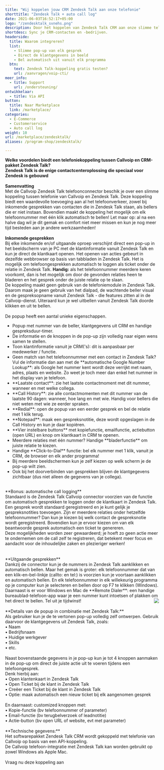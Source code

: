 ```yaml
---
title: "Wij koppelen jouw CRM Zendesk Talk aan onze telefonie"
shorttitle: "Zendesk Talk + auto call log"
date: 2021-06-03T16:52:17+05:00
logo: "/zendesktalk_svnehs.png"
description: Door het koppelen van Zendesk Talk CRM aan onze slimme telefonie werk je een stuk efficienter.
shortdesc: Sync je CRM-contacten en -bedrijven.
headerside:
  title: Waarom integreren?
  list:
    - Slimme pop-up van elk gesprek
    - Direct de klantgegevens in beeld
    - Bel automatisch uit vanuit elk programma
  btn:
    text: Zendesk Talk-koppeling gratis testen?
    url: /aanvragen/voip-cti/
meer_info:
  - title: Support
    url: /ondersteuning/
ontwikkelaar:
  - title: Via API
button:
  title: Naar Marketplace
  link: /marketplace/
categories:
  - E-Commerce
  - Customerservice
  - Auto call log
weight: 10
url: /marketplace/zendesktalk/
aliases: /program-shop/zendesktalk/

---
```


**Welke voordelen biedt een telefoniekoppeling tussen Callvoip en CRM-pakket Zendesk Talk?**<br>
**Zendesk Talk is de enige contactcenteroplossing die speciaal voor Zendesk is gebouwd**<br>
<br>
**Samenvatting**<br>
Met de Callvoip Zendesk Talk telefoonconnector beschik je over een slimme koppeling tussen telefonie van Callvoip en Zendesk Talk. Deze koppeling biedt een waardevolle toevoeging aan al het telefoonverkeer, zowel bij inkomende gesprekken van contacten die in Zendesk Talk staan, als bellers die er niet instaan. Bovendien maakt de koppeling het mogelijk om elk telefoonnummer met één klik automatisch te bellen! Let maar op: al na een halve dag wil je dit gemak en comfort niet meer missen en kun je nog meer tijd besteden aan je andere werkzaamheden!<br>
<br>
**Inkomende gesprekken**<br>
Bij elke inkomende en/of uitgaande oproep verschijnt direct een pop-up in het beeldscherm van je PC met de klantinformatie vanuit Zendesk Talk en kun je direct de klantkaart openen. Het openen van acties gebeurt in dezelfde webbrowser op basis van tabbladen in Zendesk Talk. Het is mogelijk om telefoongesprekken automatisch te loggen als ticket onder de relatie in Zendesk Talk. <b>Handig:</b> als het telefoonnummer meerdere keren voorkomt, dan is het mogelijk om door de gevonden relaties heen te bladeren en het gesprek onder de juiste relatie op te slaan. <br>
De koppeling maakt geen gebruik van de telefoniemodule in Zendesk Talk. Daarom maak je geen gebruik van het dialpad, de wachtende beller visual en de gespreksopname vanuit Zendesk Talk - die features zitten al in de Callvoip-dienst. Uiteraard kun je wel uitbellen vanuit  Zendesk Talk doorde klikken en uit te bellen. <br>
<br>
De popup heeft een aantal unieke eigenschappen. <br>
<div class="usp-list">
<ul>
<li>Popup met nummer van de beller, klantgegevens uit CRM en handige gespreksduur-timer.</li>
<li>De informatie en de knoppen in de pop-up zijn volledig naar eigen wens samen te stellen.</li>
<li>Toon klantinformatie vanuit je CRM('s): dit is aanpasbaar per medewerker / functie. </li>
<li>Geen match van het telefoonnummer met een contact in Zendesk Talk? Vul de informatie dan aan met de **automatische Google Number Lookup**: als Google het nummer kent wordt deze verrijkt met naam, adres, plaats en website. Zo weet je toch meer dan enkel het nummer in het display van je telefoon.</li>
<li>**Laatste contact**: zie het laatste contactmoment met dit nummer, wanneer en met welke collega.</li>
<li>**Call History**: zie alle contactmomenten met dit nummer van de laatste 90 dagen: wanneer, hoe lang en met wie. Handig voor bellers die niet weten met wie ze eerder spraken.</li>
<li>**Redial**: open de popup van een eerder gesprek en bel de relatie met 1 klik terug.</li>
<li>**Notepad**: maak een gespreksnotitie, deze wordt opgeslagen in de Call History en kun je daar kopiëren.</li>
<li>**Vier instelbare buttons** met kopiefunctie, emailfunctie, actiebutton (open URL) en knop om klantkaart in CRM te openen.</li>
<li>Meerdere relaties met één nummer? Handige **bladerfunctie** om juiste relatie te kiezen. </li>
<li>Handige **Click-to-Dial** functie: bel elk nummer met 1 klik, vanuit je CRM, de browser en elk ander programma!</li>
<li>Bij meerdere beeldschermen kun je zelf kiezen op welk scherm je de pop-up wilt zien.</li>
<li>Ook bij het doorverbinden van gesprekken blijven de klantgegevens zichtbaar (dus niet alleen de gegevens van je collega).</li>
</ul>
</div>
<br>
**Bonus: automatische call logging**<br>
Standaard is de Zendesk Talk Callvoip connector voorzien van de functie om automatisch gesprekken te loggen onder de klantkaart in Zendesk Talk. Een gesprek wordt standaard geregistreerd en je kunt gelijk je gespreksnotities toevoegen. Zijn er meerdere relaties onder hetzelfde telefoonnummer? Dan kun je kiezen bij welk contact de gespreksnotie wordt geregistreerd. Bovendien kun je ervoor kiezen om van elk beantwoorde gesprek automatisch een ticket te genereren. <br>
Deze mogelijkheden worden zeer gewaardeerd; je hoeft zo geen actie meer te ondernemen om de call zelf te registreren, dat betekent meer focus en aandacht voor de inhoudelijke zaken en plezieriger werken!<br>
<br>
<br>**Uitgaande gesprekken**<br>
Dankzij de connector kun je de nummers in Zendesk Talk aanklikken en automatisch bellen. Maar het gemak is groter: elk telefoonnummer dat van een klik-en-bel-linkje (callto: en tel:) is voorzien kun je voortaan aanklikken en automatisch bellen. En elk telefoonnummer in elk willekeurig programma op je computer kun je selecteren en bellen door op F7 te klikken (Windows). <br>
Daarnaast is er voor Windows en Mac de **Remote Dialer**: een handige bureaublad-telefoon-app waar je een nummer kunt intoetsen of plakken om het direct te bellen. Tel uit je tijdwinst! <img src="https://res.cloudinary.com/callvoip/image/upload/v1652365416/Bubble_Infographic_120522MT_tsnzh7.jpg" style="float:right"><br>
<br>
**Details van de popup in combinatie met Zendesk Talk:**<br>
Als gebruiker kun je de te vertonen pop-up volledig zelf ontwerpen. Gebruik daarvoor de klantgegevens uit Zendesk Talk, zoals: <br>
• Naam<br>
• Bedrijfsnaam<br>
• Huidige werkgever<br>
• Skills<br>
• etc.<br>
<br>
Naast bovenstaande gegevens in je pop-up kun je tot 4 knoppen aanmaken in de pop-up om direct de juiste actie uit te voeren tijdens een telefoongesprek. <br>
Denk hierbij aan:<br>
• Open klantenkaart in Zendesk Talk<br>
• Open Ticket bij de klant in Zendesk Talk<br>
• Creëer een Ticket bij de klant in Zendesk Talk<br>
• Optie: maak automatisch een nieuw ticket bij elk aangenomen gesprek<br> 
<br>
En daarnaast: customized knoppen met: <br>
• Kopie-functie (bv telefoonnummer of parameter)<br>
• Email-functie (bv terugbelverzoek of leadnotitie)<br>
• Actie-button (bv open URL of website, evt met parameter) <br>
<br>
**Technische gegevens:**<br>
Het softwarepakket Zendesk Talk CRM wordt gekoppeld met telefonie van Callvoip op basis van een API-koppeling.<br>
De Callvoip telefoon-integratie met Zendesk Talk kan worden gebruikt op zowel Windows als Apple Mac.<br> 
<br><a onclick="dialog.show();" class="button">Vraag nu deze koppeling aan</a>
